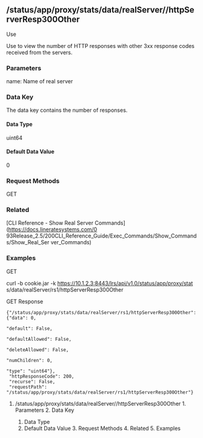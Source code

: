 ## /status/app/proxy/stats/data/realServer/<name>/httpServerResp300Other

Use

Use to view the number of HTTP responses with other 3xx response codes
received from the servers.

### Parameters

name: Name of real server

### Data Key

The data key contains the number of responses.

#### Data Type

uint64

#### Default Data Value

0

### Request Methods

GET

### Related

[CLI Reference - Show Real Server Commands](https://docs.lineratesystems.com/0
93Release_2.5/200CLI_Reference_Guide/Exec_Commands/Show_Commands/Show_Real_Ser
ver_Commands)

### Examples

GET

curl -b cookie.jar -k https://10.1.2.3:8443/lrs/api/v1.0/status/app/proxy/stat
s/data/realServer/rs1/httpServerResp300Other

GET Response

    
    {"/status/app/proxy/stats/data/realServer/rs1/httpServerResp300Other": {"data": 0,
                                                                                  "default": False,
                                                                                  "defaultAllowed": False,
                                                                                  "deleteAllowed": False,
                                                                                  "numChildren": 0,
                                                                                  "type": "uint64"},
     "httpResponseCode": 200,
     "recurse": False,
     "requestPath": "/status/app/proxy/stats/data/realServer/rs1/httpServerResp300Other"}
    

  1. /status/app/proxy/stats/data/realServer/<name>/httpServerResp300Other
    1. Parameters
    2. Data Key
      1. Data Type
      2. Default Data Value
    3. Request Methods
    4. Related
    5. Examples


